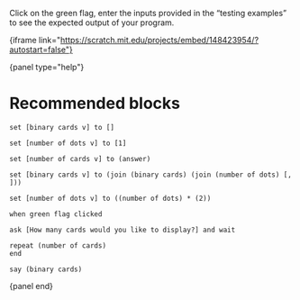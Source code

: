 Click on the green flag, enter the inputs provided in the “testing examples” to see the expected output of your program.

{iframe link="https://scratch.mit.edu/projects/embed/148423954/?autostart=false"}

{panel type="help"}

# Recommended blocks

```scratch:split:random
set [binary cards v] to []

set [number of dots v] to [1]

set [number of cards v] to (answer)

set [binary cards v] to (join (binary cards) (join (number of dots) [, ]))

set [number of dots v] to ((number of dots) * (2))
```

```scratch:split:random
when green flag clicked

ask [How many cards would you like to display?] and wait

repeat (number of cards)
end

say (binary cards)
```

{panel end}
